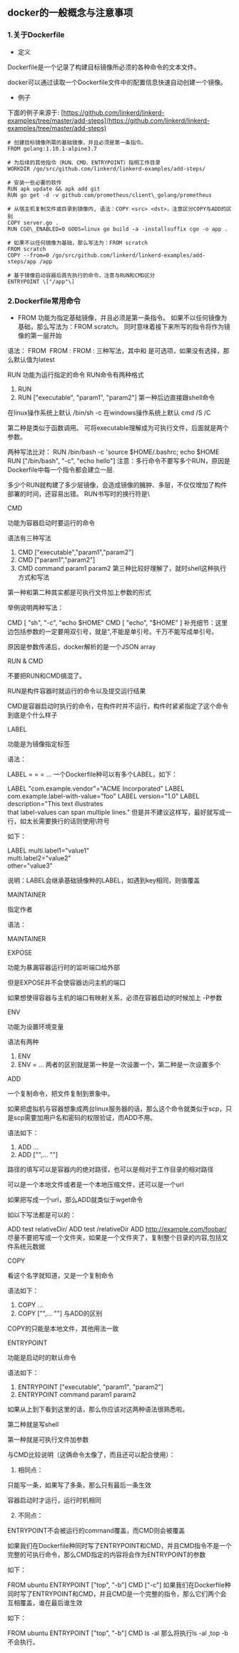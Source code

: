 ## docker的一般概念与注意事项

### 1.关于Dockerfile

* 定义

Dockerfile是一个记录了构建目标镜像所必须的各种命令的文本文件。

docker可以通过读取一个Dockerfile文件中的配置信息快速自动创建一个镜像。

* 例子

下面的例子来源于: [https://github.com/linkerd/linkerd-examples/tree/master/add-steps](https://github.com/linkerd/linkerd-examples/tree/master/add-steps)

```shell
# 创建目标镜像所需的基础镜像，并且必须是第一条指令。
FROM golang:1.10.1-alpine3.7

# 为后续的其他指令（RUN、CMD、ENTRYPOINT）指明工作目录
WORKDIR /go/src/github.com/linkerd/linkerd-examples/add-steps/

# 安装一些必要的软件
RUN apk update && apk add git
RUN go get -d -v github.com/prometheus/client\_golang/prometheus

# 从宿主机复制文件或目录到镜像内, 语法：COPY <src> <dst>，注意区分COPY与ADD的区别
COPY server.go . 
RUN CGO\_ENABLED=0 GOOS=linux go build -a -installsuffix cgo -o app .

# 如果不以任何镜像为基础，那么写法为：FROM scratch
FROM scratch  
COPY --from=0 /go/src/github.com/linkerd/linkerd-examples/add-steps/app /app

# 基于镜像启动容器后首先执行的命令，注意与RUN和CMD区分
ENTRYPOINT \["/app"\]
```

### 2.Dockerfile常用命令

* FROM
功能为指定基础镜像，并且必须是第一条指令。
如果不以任何镜像为基础，那么写法为：FROM scratch。
同时意味着接下来所写的指令将作为镜像的第一层开始

语法：
FROM <image>
FROM <image>:<tag>
FROM <image>:<digest> 
三种写法，其中<tag>和<digest> 是可选项，如果没有选择，那么默认值为latest

RUN
功能为运行指定的命令
RUN命令有两种格式
1. RUN <command>
2. RUN ["executable", "param1", "param2"]
第一种后边直接跟shell命令

在linux操作系统上默认 /bin/sh -c
在windows操作系统上默认 cmd /S /C

第二种是类似于函数调用。
可将executable理解成为可执行文件，后面就是两个参数。

两种写法比对：
RUN /bin/bash -c 'source $HOME/.bashrc; echo $HOME
RUN ["/bin/bash", "-c", "echo hello"]
注意：多行命令不要写多个RUN，原因是Dockerfile中每一个指令都会建立一层.

多少个RUN就构建了多少层镜像，会造成镜像的臃肿、多层，不仅仅增加了构件部署的时间，还容易出错。
RUN书写时的换行符是\

 

 

CMD

 

功能为容器启动时要运行的命令

语法有三种写法

1. CMD ["executable","param1","param2"]
2. CMD ["param1","param2"]
3. CMD command param1 param2
第三种比较好理解了，就时shell这种执行方式和写法

第一种和第二种其实都是可执行文件加上参数的形式

 

举例说明两种写法：

CMD [ "sh", "-c", "echo $HOME" 
CMD [ "echo", "$HOME" ]
补充细节：这里边包括参数的一定要用双引号，就是",不能是单引号。千万不能写成单引号。

原因是参数传递后，docker解析的是一个JSON array

 

RUN & CMD

不要把RUN和CMD搞混了。

RUN是构件容器时就运行的命令以及提交运行结果

CMD是容器启动时执行的命令，在构件时并不运行，构件时紧紧指定了这个命令到底是个什么样子

 

 

LABEL

功能是为镜像指定标签

 

语法：

LABEL <key>=<value> <key>=<value> <key>=<value> ...
 一个Dockerfile种可以有多个LABEL，如下：

LABEL "com.example.vendor"="ACME Incorporated"
LABEL com.example.label-with-value="foo"
LABEL version="1.0"
LABEL description="This text illustrates \
that label-values can span multiple lines."
 但是并不建议这样写，最好就写成一行，如太长需要换行的话则使用\符号

如下：

LABEL multi.label1="value1" \
multi.label2="value2" \
other="value3"
 

说明：LABEL会继承基础镜像种的LABEL，如遇到key相同，则值覆盖

 

 

MAINTAINER

指定作者

语法：

MAINTAINER <name>
 

 

EXPOSE

功能为暴漏容器运行时的监听端口给外部

但是EXPOSE并不会使容器访问主机的端口

如果想使得容器与主机的端口有映射关系，必须在容器启动的时候加上 -P参数

 

 

ENV

功能为设置环境变量

语法有两种

1. ENV <key> <value>
2. ENV <key>=<value> ...
两者的区别就是第一种是一次设置一个，第二种是一次设置多个

 

 

ADD

 一个复制命令，把文件复制到景象中。

如果把虚拟机与容器想象成两台linux服务器的话，那么这个命令就类似于scp，只是scp需要加用户名和密码的权限验证，而ADD不用。

 

语法如下：

1. ADD <src>... <dest>
2. ADD ["<src>",... "<dest>"]
 

<dest>路径的填写可以是容器内的绝对路径，也可以是相对于工作目录的相对路径

<src>可以是一个本地文件或者是一个本地压缩文件，还可以是一个url

 

如果把<src>写成一个url，那么ADD就类似于wget命令

 

如以下写法都是可以的：

ADD test relativeDir/ 
ADD test /relativeDir
ADD http://example.com/foobar/
尽量不要把<scr>写成一个文件夹，如果<src>是一个文件夹了，复制整个目录的内容,包括文件系统元数据

 

COPY

看这个名字就知道，又是一个复制命令

语法如下：

1. COPY <src>... <dest>
2. COPY ["<src>",... "<dest>"]
与ADD的区别

COPY的<src>只能是本地文件，其他用法一致

 

 

ENTRYPOINT

功能是启动时的默认命令

 

语法如下：

1. ENTRYPOINT ["executable", "param1", "param2"]
2. ENTRYPOINT command param1 param2
 

如果从上到下看到这里的话，那么你应该对这两种语法很熟悉啦。

第二种就是写shell

第一种就是可执行文件加参数

 

与CMD比较说明（这俩命令太像了，而且还可以配合使用）：

1. 相同点：

只能写一条，如果写了多条，那么只有最后一条生效

容器启动时才运行，运行时机相同

 

2. 不同点：

 ENTRYPOINT不会被运行的command覆盖，而CMD则会被覆盖

 如果我们在Dockerfile种同时写了ENTRYPOINT和CMD，并且CMD指令不是一个完整的可执行命令，那么CMD指定的内容将会作为ENTRYPOINT的参数

如下：

FROM ubuntu
ENTRYPOINT ["top", "-b"]
CMD ["-c"]
如果我们在Dockerfile种同时写了ENTRYPOINT和CMD，并且CMD是一个完整的指令，那么它们两个会互相覆盖，谁在最后谁生效

如下：

FROM ubuntu
ENTRYPOINT ["top", "-b"]
CMD ls -al
那么将执行ls -al ,top -b不会执行。